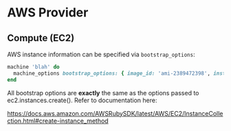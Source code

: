 # AWS Provider

## Compute (EC2)

AWS instance information can be specified via `bootstrap_options`:

```ruby
machine 'blah' do
  machine_options bootstrap_options: { image_id: 'ami-2389472398', instance_type: 'x-small' }
end
```

All bootstrap options are **exactly** the same as the options passed to ec2.instances.create().  Refer to documentation here:

https://docs.aws.amazon.com/AWSRubySDK/latest/AWS/EC2/InstanceCollection.html#create-instance_method
